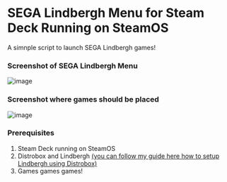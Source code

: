 # SEGA Lindbergh Menu for Steam Deck Running on SteamOS

A simnple script to launch SEGA Lindbergh games!

### Screenshot of SEGA Lindbergh Menu
![image](https://github.com/user-attachments/assets/7e6459c0-0f46-44a4-9d38-af29afe73b84)

### Screenshot where games should be placed
![image](https://github.com/user-attachments/assets/ba320803-6657-4184-9ce0-e48fd6f6fae1)

### Prerequisites
1. Steam Deck running on SteamOS
2. Distrobox and Lindbergh [(you can follow my guide here how to setup Lindbergh using Distrobox)](https://youtu.be/qfMJCFvHwRA)
3. Games games games!
